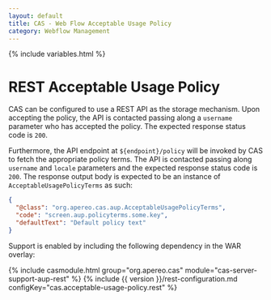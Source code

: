 ```yaml
---
layout: default
title: CAS - Web Flow Acceptable Usage Policy
category: Webflow Management
---
```


{% include variables.html %}

# REST Acceptable Usage Policy

CAS can be configured to use a REST API as the storage mechanism. Upon accepting the policy,
the API is contacted passing along a `username` parameter who has accepted the policy. The expected response status code is `200`.

Furthermore, the API endpoint at `${endpoint}/policy` will be invoked by CAS to fetch the appropriate policy terms.
The API is contacted passing along `username` and `locale` parameters and the expected response status code is `200`. The response
output body is expected to be an instance of `AcceptableUsagePolicyTerms` as such:

```json
{
  "@class": "org.apereo.cas.aup.AcceptableUsagePolicyTerms",
  "code": "screen.aup.policyterms.some.key",
  "defaultText": "Default policy text"
}
```

Support is enabled by including the following dependency in the WAR overlay:

{% include casmodule.html group="org.apereo.cas" module="cas-server-support-aup-rest" %}
{% include {{ version }}/rest-configuration.md configKey="cas.acceptable-usage-policy.rest" %}
